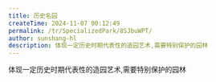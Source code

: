 ```yaml
---
title: 历史名园
createTime: 2024-11-07 00:12:49
permalink: /tr/SpecializedPark/8SJbuWPT/
author: sunshang-hl
description: 体现一定历史时期代表性的造园艺术,需要特别保护的园林
---
```


体现一定历史时期代表性的造园艺术,需要特别保护的园林